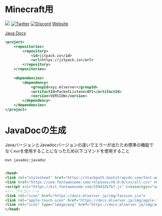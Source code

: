 # Minecraft用

[![](https://jitpack.io/v/xyz.mlserver/PacketListenerAPI.svg)](https://jitpack.io/#xyz.mlserver/PacketListenerAPI)
[![Twitter](https://badgen.net/twitter/follow/monster_2408?icon=twitter)](https://twitter.com/monster_2408)
[![Discord](https://discord.com/api/guilds/556844677115150366/widget.png)](https://discord.mlserver.xyz)
[Website](https://monster2408.com)

[Java Docs](https://docs.mlserver.jp/PacketListenerAPI/)

```xml
<project>
    <repositories>
        <repository>
            <id>jitpack.io</id>
            <url>https://jitpack.io</url>
        </repository>
    </repositories>
    
    <dependencies>
        <dependency>
            <groupId>xyz.mlserver</groupId>
            <artifactId>PacketListenerAPI</artifactId>
            <version>VERSION</version>
        </dependency>
    </dependencies>
</project>
```
# JavaDocの生成
JavaバージョンとJavadocバージョンの違いでエラーが出たため標準の機能でなく`mvn`を使用することになったため以下コマンドを使用すること
```shell
mvn javadoc:javadoc
```

## 
```html
<head>
<link rel="stylesheet" href="https://stackpath.bootstrapcdn.com/font-awesome/4.7.0/css/font-awesome.min.css">
<link href="https://use.fontawesome.com/releases/v6.0.0/css/all.css" rel="stylesheet">
<script src="https://kit.fontawesome.com/159d32b7b7.js" crossorigin="anonymous"></script>
<!-- アイコン -->
<link rel="icon" href="https://docs.mlserver.jp/img/favicon.ico">
<link rel="apple-touch-icon" href="https://docs.mlserver.jp/img/apple-touch-icon.png" sizes="180x180">
<link rel="icon" type="image/png" href="https://docs.mlserver.jp/img/android-touch-icon.png" sizes="192x192">
</head>
```
